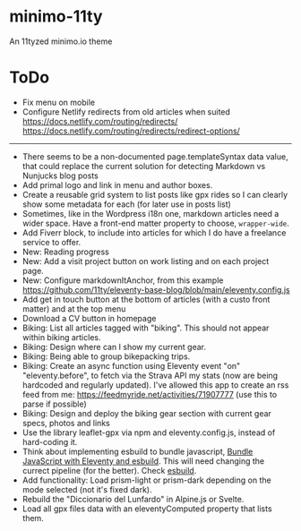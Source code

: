 # minimo-11ty
An 11tyzed minimo.io theme

# ToDo
* Fix menu on mobile
* Configure Netlify redirects from old articles when suited
https://docs.netlify.com/routing/redirects/
https://docs.netlify.com/routing/redirects/redirect-options/
---
* There seems to be a non-documented page.templateSyntax data value, that could replace the current solution for detecting Markdown vs Nunjucks blog posts
* Add primal logo and link in menu and author boxes.
* Create a reusable grid system to list posts like gpx rides so I can clearly show some metadata for each (for later use in posts list)
* Sometimes, like in the Wordpress i18n one, markdown articles need a wider space. Have a front-end matter property to choose, `wrapper-wide`.
* Add Fiverr block, to include into articles for which I do have a freelance service to offer.
* New: Reading progress
* New: Add a visit project button on work listing and on each project page.
* New: Configure markdownItAnchor, from this example https://github.com/11ty/eleventy-base-blog/blob/main/eleventy.config.js
* Add get in touch button at the bottom of articles (with a custo front matter) and at the top menu
* Download a CV button in homepage
* Biking: List all articles tagged with "biking". This should not appear within biking articles.
* Biking: Design where can I show my current gear.
* Biking: Being able to group bikepacking trips.
* Biking: Create an async function using Eleventy event "on" "eleventy.before", to fetch via the Strava API my stats (now are being hardcoded and regularly updated). I've allowed this app to create an rss feed from me: https://feedmyride.net/activities/71907777 (use this to parse if possible)
* Biking: Design and deploy the biking gear section with current gear specs, photos and links
* Use the library leaflet-gpx via npm and eleventy.config.js, instead of hard-coding it.
* Think about implementing esbuild to bundle javascript, [Bundle JavaScript with Eleventy and esbuild](https://blog.r0b.io/post/bundle-javascript-with-eleventy-and-esbuild/). This will need changing the currect pipeline (for the better). Check [esbuild](https://github.com/evanw/esbuild).
* Add functionality: Load prism-light or prism-dark depending on the mode selected (not it's fixed dark).
* Rebuild the "Diccionario del Lunfardo" in Alpine.js or Svelte.
* Load all gpx files data with an eleventyComputed property that lists them.